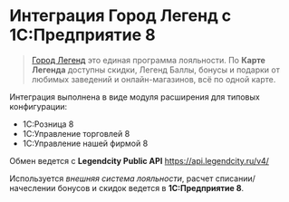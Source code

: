 # Интеграция Город Легенд с 1С:Предприятие 8

> [Город Легенд](https://legendcity.ru) это единая программа лояльности. По **Карте Легенда** доступны скидки, Легенд Баллы, бонусы и подарки от любимых заведений и онлайн-магазинов, всё по одной карте.


Интеграция выполнена в виде модуля расширения для типовых конфигурации:
* 1С:Розница 8
* 1С:Управление торговлей 8
* 1С:Управление нашей фирмой 8


Обмен ведется с **Legendcity Public API** https://api.legendcity.ru/v4/

Используется *внешняя система лояльности*, расчет списании/начеслении бонусов и скидок ведется в **1С:Предприятие 8**.


